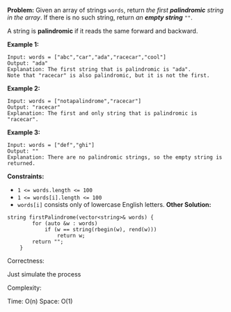 **Problem:**
Given an array of strings `words`, return *the first **palindromic** string in the array*. If there is no such string, return *an **empty string*** `""`.

A string is **palindromic** if it reads the same forward and backward.

 

**Example 1:**

```
Input: words = ["abc","car","ada","racecar","cool"]
Output: "ada"
Explanation: The first string that is palindromic is "ada".
Note that "racecar" is also palindromic, but it is not the first.
```

**Example 2:**

```
Input: words = ["notapalindrome","racecar"]
Output: "racecar"
Explanation: The first and only string that is palindromic is "racecar".
```

**Example 3:**

```
Input: words = ["def","ghi"]
Output: ""
Explanation: There are no palindromic strings, so the empty string is returned.
```

 

**Constraints:**

- `1 <= words.length <= 100`
- `1 <= words[i].length <= 100`
- `words[i]` consists only of lowercase English letters.
**Other Solution:**
```
string firstPalindrome(vector<string>& words) {
        for (auto &w : words)
            if (w == string(rbegin(w), rend(w)))
                return w;
        return "";
    }
```
Correctness:

Just simulate the process

Complexity:

Time: O(n)
Space: O(1)
